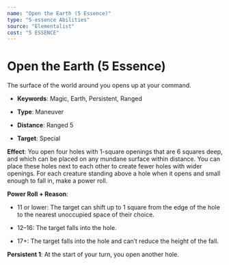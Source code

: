 ```yaml
---
name: "Open the Earth (5 Essence)"
type: "5-essence Abilities"
source: "Elementalist"
cost: "5 ESSENCE"
---
```


# Open the Earth (5 Essence)

The surface of the world around you opens up at your command.


- **Keywords**: Magic, Earth, Persistent, Ranged

- **Type**: Maneuver

- **Distance**: Ranged 5

- **Target**: Special

**Effect**: You open four holes with 1-square openings that are 6 squares deep, and which can be placed on any mundane surface within distance. You can place these holes next to each other to create fewer holes with wider openings. For each creature standing above a hole when it opens and small enough to fall in, make a power roll.

**Power Roll + Reason**:


- 11 or lower: The target can shift up to 1 square from the edge of the hole to the nearest unoccupied space of their choice.

- 12–16: The target falls into the hole.

- 17+: The target falls into the hole and can’t reduce the height of the fall.

**Persistent 1**: At the start of your turn, you open another hole.
